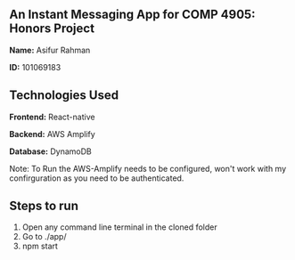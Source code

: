 ## An Instant Messaging App for COMP 4905: Honors Project

**Name:** Asifur Rahman

**ID:** 101069183

## Technologies Used

**Frontend:** React-native

**Backend:** AWS Amplify

**Database:** DynamoDB

Note: To Run the AWS-Amplify needs to be configured, won't work with my confirguration as you need to be authenticated.

## Steps to run

1. Open any command line terminal in the cloned folder
2. Go to ./app/
3. npm start

